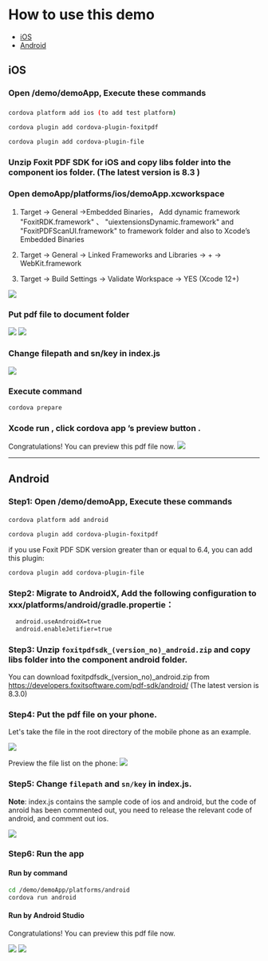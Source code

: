 <!--
# license: Licensed to the Apache Software Foundation (ASF) under one
#         or more contributor license agreements.  See the NOTICE file
#         distributed with this work for additional information
#         regarding copyright ownership.  The ASF licenses this file
#         to you under the Apache License, Version 2.0 (the
#         "License"); you may not use this file except in compliance
#         with the License.  You may obtain a copy of the License at
#
#           http://www.apache.org/licenses/LICENSE-2.0
#
#         Unless required by applicable law or agreed to in writing,
#         software distributed under the License is distributed on an
#         "AS IS" BASIS, WITHOUT WARRANTIES OR CONDITIONS OF ANY
#         KIND, either express or implied.  See the License for the
#         specific language governing permissions and limitations
#         under the License.
-->

# How to use this demo

- [iOS](#ios)
- [Android](#android)

## iOS

### Open /demo/demoApp, Execute these commands

###
```bash
cordova platform add ios (to add test platform)

cordova plugin add cordova-plugin-foxitpdf

cordova plugin add cordova-plugin-file
```

### Unzip Foxit PDF SDK for iOS and copy libs folder into the component ios folder. (The latest version is 8.3 )

### Open demoApp/platforms/ios/demoApp.xcworkspace

1. Target -> General ->Embedded Binaries， Add dynamic framework "FoxitRDK.framework" 、 "uiextensionsDynamic.framework" and "FoxitPDFScanUI.framework" to framework folder and also to Xcode’s Embedded Binaries

2. Target -> General -> Linked Frameworks and Libraries -> + -> WebKit.framework

3. Target -> Build Settings -> Validate Workspace -> YES (Xcode 12+)

![](https://raw.githubusercontent.com/foxitsoftware/cordova-plugin-foxitpdf/master/demo/readmeimg/cordovademo1.png)

### Put pdf file to document folder
![](https://raw.githubusercontent.com/foxitsoftware/cordova-plugin-foxitpdf/master/demo/readmeimg/cordovademo2.png)
![](https://raw.githubusercontent.com/foxitsoftware/cordova-plugin-foxitpdf/master/demo/readmeimg/cordovademo3.jpg)


### Change filepath and sn/key in index.js
![](https://raw.githubusercontent.com/foxitsoftware/cordova-plugin-foxitpdf/master/demo/readmeimg/cordovademo4.png)


### Execute command
```bash
cordova prepare
```

### Xcode run  , click cordova app ’s  preview button .
Congratulations! You can preview this pdf file now.
![](https://raw.githubusercontent.com/foxitsoftware/cordova-plugin-foxitpdf/master/demo/readmeimg/cordovademo5.jpg)

***

## Android

### Step1: Open /demo/demoApp, Execute these commands

#### 
```bash
cordova platform add android

cordova plugin add cordova-plugin-foxitpdf
```

if you use Foxit PDF SDK version greater than or equal to 6.4, you can add this plugin:
```bash
cordova plugin add cordova-plugin-file
```
### Step2: Migrate to AndroidX, Add the following configuration to xxx/platforms/android/gradle.propertie：
```xml
  android.useAndroidX=true
  android.enableJetifier=true
```

### Step3: Unzip `foxitpdfsdk_(version_no)_android.zip` and copy libs folder into the component android folder.  

You can download foxitpdfsdk_(version_no)_android.zip from https://developers.foxitsoftware.com/pdf-sdk/android/ (The latest version is 8.3.0)

### Step4: Put the pdf file on your phone.

Let's take the file in the root directory of the mobile phone as an example.

![](https://raw.githubusercontent.com/foxitsoftware/cordova-plugin-foxitpdf/master/demo/readmeimg/android/cordovademo1.png)

Preview the file list on the phone:
![](https://raw.githubusercontent.com/foxitsoftware/cordova-plugin-foxitpdf/master/demo/readmeimg/android/cordovademo2.png)

### Step5: Change `filepath` and `sn/key` in index.js.

__Note__: index.js contains the sample code of ios and android, but the code of anroid has been commented out, you need to release the relevant code of android, and comment out ios.

![](https://raw.githubusercontent.com/foxitsoftware/cordova-plugin-foxitpdf/master/demo/readmeimg/android/cordovademo3.png)

### Step6: Run the app

#### Run by command
```bash
cd /demo/demoApp/platforms/android
cordova run android
```

#### Run by Android Studio

Congratulations! You can preview this pdf file now.

![](https://raw.githubusercontent.com/foxitsoftware/cordova-plugin-foxitpdf/master/demo/readmeimg/android/cordovademo4.jpg)
![](https://raw.githubusercontent.com/foxitsoftware/cordova-plugin-foxitpdf/master/demo/readmeimg/android/cordovademo5.jpg)
